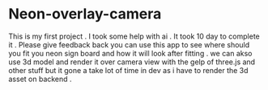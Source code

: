 # Neon-overlay-camera
This is my first project . I took some help with ai . It took 10 day to complete it . Please give feedback back
you can use this app to see where should you fit you neon sign board and how it will look after fitting .
we can akso use 3d model and render it over camera view with the gelp of three.js and other stuff but it gone a take lot of time in dev as i have to render the 3d asset on backend .
